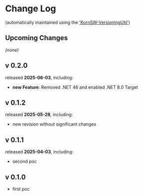 # Change Log

(automatically maintained using the ['KornSW-VersioningUtil'](https://github.com/KornSW/VersioningUtil))



## Upcoming Changes

*(none)*



## v 0.2.0
released **2025-06-03**, including:
 - **new Feature**: Removed .NET 46 and enabled .NET 8.0 Target



## v 0.1.2
released **2025-05-28**, including:
 - new revision without significant changes



## v 0.1.1
released **2025-04-03**, including:
 - second poc



## v 0.1.0
 * first poc
